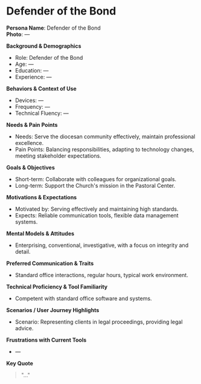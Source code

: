 # Defender of the Bond

**Persona Name**: Defender of the Bond  
**Photo**: —  

**Background & Demographics**  
- Role: Defender of the Bond  
- Age: —  
- Education: —  
- Experience: —  

**Behaviors & Context of Use**  
- Devices: —  
- Frequency: —  
- Technical Fluency: —  

**Needs & Pain Points**  
- Needs: Serve the diocesan community effectively, maintain professional excellence.  
- Pain Points: Balancing responsibilities, adapting to technology changes, meeting stakeholder expectations.  

**Goals & Objectives**  
- Short-term: Collaborate with colleagues for organizational goals.  
- Long-term: Support the Church's mission in the Pastoral Center.  

**Motivations & Expectations**  
- Motivated by: Serving effectively and maintaining high standards.  
- Expects: Reliable communication tools, flexible data management systems.  

**Mental Models & Attitudes**  
- Enterprising, conventional, investigative, with a focus on integrity and detail.  

**Preferred Communication & Traits**  
- Standard office interactions, regular hours, typical work environment.  

**Technical Proficiency & Tool Familiarity**  
- Competent with standard office software and systems.  

**Scenarios / User Journey Highlights**  
- Scenario: Representing clients in legal proceedings, providing legal advice.  

**Frustrations with Current Tools**  
- —  

**Key Quote**  
> "…"  